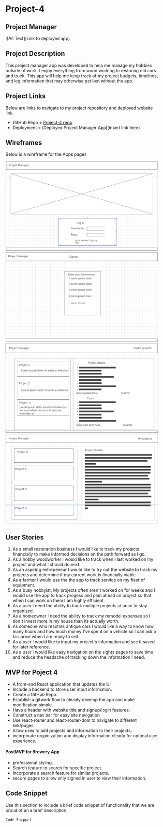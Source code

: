 # Project-4

## Project Manager 
![Alt Text](Link to deployed app)

## Project Description

This project manager app was developed to help me manage my hobbies outside of work. I enjoy everything from wood working to restoring old cars and truck. This app will help me keep track of my project budgets, timelines, and log information that may otherwise get lost without the app.


 
## Project Links
Below are links to navigate to my project repository and deployed website link. 
- GitHub Repo = [Project-4 repo](https://github.com/cyoder1/Project-4)
- Deployment = [Deployed Project Manager App](insert link here) 


## Wireframes
Below is a wireframe for the Apps pages

![Home screen](/planning/homescreen.png)
![signup screen](/planning/signup.png)
![user project screen](/planning/userProjectPage.png)
![public project screen](/planning/publicProjectPage.png)

## User Stories

1. As a small restoration business I would like to track my projects financially to make informed decisions on the path forward as I go.
2. As a hobby woodworker I would like to track when I last worked on my project and what I should do next.
3. As an aspiring entrepeneur I would like to try out the website to track my projects and determine if my current work is financially viable
4. As a farmer I would use the the app to track service on my fleet of equipment.
5. As a busy hobbyist, My projects often aren't worked on for weeks and I would use the app to track progess and plan ahead on project so that when I can work on them I am highly efficient. 
6. As a user I need the ability to track multiple projects at once to stay organized.
7. As a homeowner I need the ability to track my remodel expenses so I don't invest more in my house than its actually worth.
8. As someone who resotres antique cars I would like a way to know how many hours and how much money I've spent on a vehicle so I can ask a fair price when I am ready to sell.
9. As a user I would like to input my project's information and see it saved for later reference.
10. As a user I would like easy navigation on the sights pages to save time and reduce the headache of tracking down the information I need.
	

## MVP for Poject 4
- A front-end React application that updates the UI
- Include a backend to store user input information. 
- Create a GitHub Repo.
- Establish a gitwork flow to cleanly develop the app and make modification simple.  
- Have a header with website title and signup/login features.
- Construct a nav bar for easy site navigation 
- Use react-router and react-router-dom to navigate to different link/pages. 
- Allow uses to add projects and information to their projects. 
- incorporate orgainization and display information clearly for optimal user        experience. 


#### PostMVP for Brewery App
- professional styling.
- Search feature to search for specific project. 
- Incorporate a search feature for similar projects. 
- secure pages to allow only signed in user to view their information. 



## Code Snippet
Use this section to include a brief code snippet of functionality that we are proud of an a brief description. 
 

```
Code Snippet

```